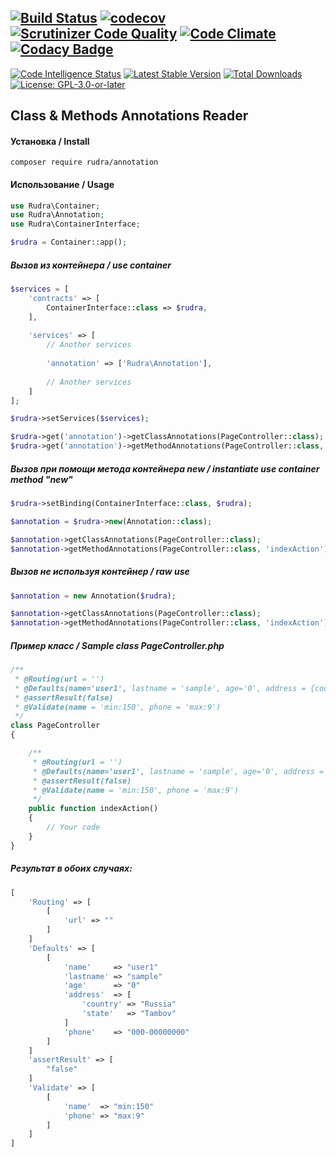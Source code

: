 [![Build Status](https://travis-ci.org/Jagepard/Rudra-Annotation.svg?branch=master)](https://travis-ci.org/Jagepard/Rudra-Annotation)
[![codecov](https://codecov.io/gh/Jagepard/Rudra-Annotation/branch/master/graph/badge.svg)](https://codecov.io/gh/Jagepard/Rudra-Annotation)
[![Scrutinizer Code Quality](https://scrutinizer-ci.com/g/Jagepard/Rudra-Annotation/badges/quality-score.png?b=master)](https://scrutinizer-ci.com/g/Jagepard/Rudra-Annotation/?branch=master)
[![Code Climate](https://lima.codeclimate.com/github/Jagepard/Rudra-Annotation/badges/gpa.svg)](https://lima.codeclimate.com/github/Jagepard/Rudra-Annotation)
[![Codacy Badge](https://api.codacy.com/project/badge/Grade/8465b2da2a4d4f2f9276e18e88a64b5d)](https://www.codacy.com/app/Jagepard/Rudra-Annotation?utm_source=github.com&amp;utm_medium=referral&amp;utm_content=Jagepard/Rudra-Annotation&amp;utm_campaign=Badge_Grade)
-----
[![Code Intelligence Status](https://scrutinizer-ci.com/g/Jagepard/Rudra-Annotation/badges/code-intelligence.svg?b=master)](https://scrutinizer-ci.com/code-intelligence)
[![Latest Stable Version](https://poser.pugx.org/rudra/annotation/v/stable)](https://packagist.org/packages/rudra/annotation)
[![Total Downloads](https://poser.pugx.org/rudra/annotation/downloads)](https://packagist.org/packages/rudra/annotation)
[![License: GPL-3.0-or-later](https://img.shields.io/badge/license-GPL--3.0--or--later-498e7f.svg)](https://www.gnu.org/licenses/gpl-3.0)

## Class & Methods Annotations Reader
#### Установка / Install
```composer require rudra/annotation```
#### Использование / Usage
```php
use Rudra\Container;
use Rudra\Annotation;
use Rudra\ContainerInterface;
```
```php
$rudra = Container::app();
```
##### Вызов из контейнера / use container
```php
$services = [
    'contracts' => [
        ContainerInterface::class => $rudra,
    ],
    
    'services' => [
        // Another services
        
        'annotation' => ['Rudra\Annotation'],
        
        // Another services
    ]
];
```
```php
$rudra->setServices($services); 
```
```php
$rudra->get('annotation')->getClassAnnotations(PageController::class);
$rudra->get('annotation')->getMethodAnnotations(PageController::class, 'indexAction');
```
##### Вызов при помощи метода контейнера new / instantiate use container method "new"
```php
$rudra->setBinding(ContainerInterface::class, $rudra);
```
```php
$annotation = $rudra->new(Annotation::class);
```
```php
$annotation->getClassAnnotations(PageController::class);
$annotation->getMethodAnnotations(PageController::class, 'indexAction');
```
##### Вызов не используя контейнер / raw use
```php
$annotation = new Annotation($rudra);
```
```php
$annotation->getClassAnnotations(PageController::class);
$annotation->getMethodAnnotations(PageController::class, 'indexAction');
```
##### Пример класс / Sample class PageController.php

```php
/**
 * @Routing(url = '')
 * @Defaults(name='user1', lastname = 'sample', age='0', address = {country : 'Russia'; state : 'Tambov'}, phone = '000-00000000')
 * @assertResult(false)
 * @Validate(name = 'min:150', phone = 'max:9')
 */
class PageController
{

    /**
     * @Routing(url = '')
     * @Defaults(name='user1', lastname = 'sample', age='0', address = {country : 'Russia'; state : 'Tambov'}, phone = '000-00000000')
     * @assertResult(false)
     * @Validate(name = 'min:150', phone = 'max:9')
     */
    public function indexAction()
    {
        // Your code
    }        
}
```
##### Результат в обоих случаях:

```php
[
    'Routing' => [
        [
            'url' => ""
        ]
    ]
    'Defaults' => [
        [
            'name'     => "user1"
            'lastname' => "sample"
            'age'      => "0"
            'address'  => [
                'country' => "Russia"
                'state'   => "Tambov"
            ]
            'phone'    => "000-00000000"
        ]
    ]
    'assertResult' => [
        "false"
    ]
    'Validate' => [
        [
            'name'  => "min:150"
            'phone' => "max:9"
        ]
    ]
]
```   
